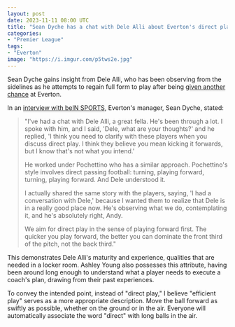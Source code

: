 ```yaml
---
layout: post
date: 2023-11-11 08:00 UTC
title: "Sean Dyche has a chat with Dele Alli about Everton's direct play"
categories:
- "Premier League"
tags:
- "Everton"
image: "https://i.imgur.com/p5tws2e.jpg"
---
```


Sean Dyche gains insight from Dele Alli, who has been observing from the sidelines as he attempts to regain full form to play after being [given another chance](https://youtu.be/LyDL9EUIdy0?si=yiLKvJcgAlaWzEII) at Everton.

<!---more--->

In an [interview with beIN SPORTS](https://x.com/beinsports_en/status/1720778641062191524?s=46&t=YC8lQJTh43E_mBQW40Ct2g), Everton's manager, Sean Dyche, stated:

> "I've had a chat with Dele Alli, a great fella. He's been through a lot. I spoke with him, and I said, 'Dele, what are your thoughts?' and he replied, 'I think you need to clarify with these players when you discuss direct play. I think they believe you mean kicking it forwards, but I know that's not what you intend.'
>  
> He worked under Pochettino who has a similar approach. Pochettino's style involves direct passing football: turning, playing forward, turning, playing forward. And Dele understood it.
>  
> I actually shared the same story with the players, saying, 'I had a conversation with Dele,' because I wanted them to realize that Dele is in a really good place now. He's observing what we do, contemplating it, and he's absolutely right, Andy.
>  
> We aim for direct play in the sense of playing forward first. The quicker you play forward, the better you can dominate the front third of the pitch, not the back third."

This demonstrates Dele Alli's maturity and experience, qualities that are needed in a locker room. Ashley Young also possesses this attribute, having been around long enough to understand what a player needs to execute a coach's plan, drawing from their past experiences.

To convey the intended point, instead of "direct play," I believe "efficient play" serves as a more appropriate description. Move the ball forward as swiftly as possible, whether on the ground or in the air. Everyone will automatically associate the word "direct" with long balls in the air. 